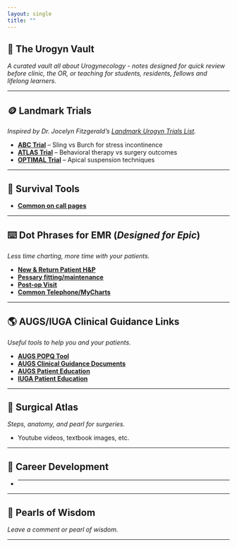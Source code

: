 ```yaml
---
layout: single
title: ""
---
```


## 🏦 The Urogyn Vault
*A curated vault all about Urogynecology - notes designed for quick review before clinic, the OR, or teaching for students, residents, fellows and lifelong learners.*

---

## 🪙 Landmark Trials
*Inspired by Dr. Jocelyn Fitzgerald’s [Landmark Urogyn Trials List](https://landmark-urogyn-trials.glide.page/dl/d0a5f4).*
- [**ABC Trial**](#) – Sling vs Burch for stress incontinence  
- [**ATLAS Trial**](#) – Behavioral therapy vs surgery outcomes  
- [**OPTIMAL Trial**](#) – Apical suspension techniques  

---

## 🧰 Survival Tools
- [**Common on call pages**](#)

---

## ⌨️ Dot Phrases for EMR (*Designed for Epic*)
*Less time charting, more time with your patients.*
- [**New & Return Patient H&P**](#)  
- [**Pessary fitting/maintenance**](#)  
- [**Post-op Visit**](#)  
- [**Common Telephone/MyCharts**](#)

---

## 🌎 AUGS/IUGA Clinical Guidance Links
*Useful tools to help you and your patients.*
- [**AUGS POPQ Tool**](https://pop-q.netlify.app/)
- [**AUGS Clinical Guidance Documents**](https://www.augs.org/clinical-patient-resources/clinical-guidance-documents/)
- [**AUGS Patient Education**](https://www.voicesforpfd.org/resources/fact-sheets-and-downloads/)
- [**IUGA Patient Education**](https://www.yourpelvicfloor.org/conditions/)

---

## 🦴 Surgical Atlas
*Steps, anatomy, and pearl for surgeries.*
- Youtube videos, textbook images, etc.
  
---

## 🚀 Career Development
- ***
  
---

## 🦪 Pearls of Wisdom
*Leave a comment or pearl of wisdom.*

---
